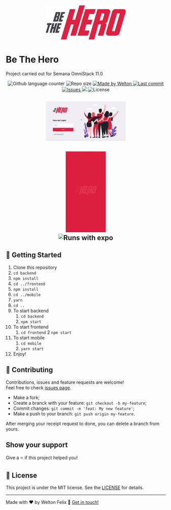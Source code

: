 <h1 align="center">
  <a target="blank" href="https://bethehero-frontend.netlify.com/">
    <img alt="BeTheHero" title="Acesse o site" src="./logo.svg" width="50%" />
  </a>
</h1>

# Be The Hero
Project carried out for Semana OmniStack 11.0


<p align="center">
  <img alt="Github language counter" src="https://img.shields.io/github/languages/count/weltonfelix/omnistack11?color=%2304D361">

  <img alt="Repo size" src="https://img.shields.io/github/repo-size/weltonfelix/omnistack11">
	
  <a href="https://www.github.com/weltonfelix">
    <img alt="Made by Welton" src="https://img.shields.io/badge/Made%20by-Welton-%2304D361">
  </a>

  <a href="https://github.com/welton/omnistack11/commits/master">
    <img alt="Last commit" src="https://img.shields.io/github/last-commit/weltonfelix/omnistack11">
  </a>

  <a href="https://github.com/weltonfelix/omnistack11/issues">
    <img alt="Issues" src="https://img.shields.io/github/issues/weltonfelix/omnistack11">
  </a>
<a aria-label="Completo">
    <img src="https://img.shields.io/badge/OmniStack-done-green?logo=data:image/png;base64,iVBORw0KGgoAAAANSUhEUgAAABAAAAAQCAMAAAAoLQ9TAAAALVBMVEVHcExxWsF0XMJzXMJxWcFsUsD///9jRrzY0u6Xh9Gsn9n39fyMecy0qd2bjNJWBT0WAAAABHRSTlMA2Do606wF2QAAAGlJREFUGJVdj1cWwCAIBLEsRU3uf9xobDH8+GZwUYi8i6ucJwrxKE+7D0G9Q4vlYqtmCSjndr4CgCgzlyFgfKfKCVO0LrPKjmiqMxGXkJwNnXskqWG+1oSM+BSwD8f29YLNjvx/OQrn+g99oQSoNmt3PgAAAABJRU5ErkJggg=="></img>
  </a>
  <img alt="License" src="https://img.shields.io/badge/license-MIT-brightgreen">
</p>

<h2 align='center'>
      <img title="Front-end"  alt="front-end" src="./gif-front-end.gif" width="50%">
</h2>      
<h2 align='center'>
      <img title="Mobile" alt="mobile" src="./gif-mobile.gif" width="25%">
	<br>
	<img title="Runs with expo" alt="Runs with expo" src="https://img.shields.io/badge/Runs%20with%20Expo-000.svg?style=flat-square&logo=EXPO&labelColor=f3f3f3&logoColor=000">
</h2>

## :notebook: Getting Started
1. Clone this repository
2. `cd backend`
3. `npm install`
4. `cd ../frontend`
5. `npm install`
6. `cd ../mobile`
7. `yarn`
8. `cd ..`
9. To start backend
   1. `cd backend`
   2. `npm start`
10. To start frontend
    1. `cd frontend`
    2 `npm start`
11. To start mobile
    1. `cd mobile`
    2. `yarn start`
12. Enjoy!

## 🤝 Contributing

Contributions, issues and feature requests are welcome!<br />Feel free to check [issues page](https://github.com/weltonfelix/omnistack11/issues).
- Make a fork;
- Create a branck with your feature: `git checkout -b my-feature`;
- Commit changes: `git commit -m 'feat: My new feature'`;
- Make a push to your branch: `git push origin my-feature`.

After merging your receipt request to done, you can delete a branch from yours.

## Show your support

Give a ⭐️ if this project helped you!

## :memo: License

This project is under the MIT license. See the [LICENSE](LICENSE.md) for details.

---

Made with ♥ by Welton Felix :wave: [Get in touch!](mailto:contato.weltonf@gmail.com)
